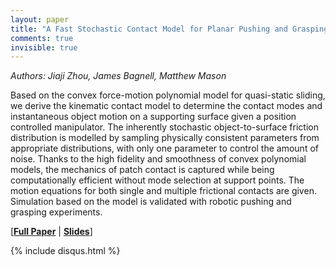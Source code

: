 ```yaml
---
layout: paper
title: "A Fast Stochastic Contact Model for Planar Pushing and Grasping: Theory and Experimental Validation"
comments: true
invisible: true
---
```


<p class="text-left"><i>Authors: Jiaji Zhou, James Bagnell, Matthew Mason</i></p>

Based on the convex force-motion polynomial model for quasi-static sliding, we derive the kinematic contact model to determine the contact modes and instantaneous object motion on a supporting surface given a position controlled manipulator. The inherently stochastic object-to-surface friction distribution is modelled by sampling physically consistent parameters from appropriate distributions, with only one parameter to control the amount of noise.  Thanks to the high fidelity and smoothness of convex polynomial models, the mechanics of patch contact is captured while being computationally efficient without mode selection at support points. The motion equations for both single and multiple frictional contacts are given. Simulation based on the model is validated with robotic pushing and grasping experiments. 

[<b><a href="/static/papers/01.pdf">Full Paper</a></b> | <b><a href="/static/slides/01.mp4">Slides</a></b>]

{% include disqus.html %}